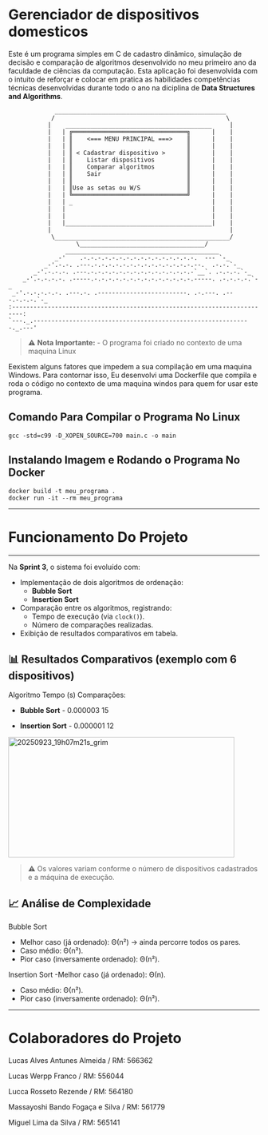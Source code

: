 # Gerenciador de dispositivos domesticos

Este é um programa simples em C de cadastro dinâmico, simulação de decisão e comparação de algoritmos desenvolvido no meu primeiro ano da faculdade de ciências da computação. Esta aplicação foi desenvolvida com o intuito de reforçar e colocar em pratica as habilidades competências técnicas desenvolvidas durante todo o ano na diciplina de **Data Structures and Algorithms**.

```
             ________________________________________________
            /                                                \
           |    _________________________________________     |
           |   | ╔════════════════════════════════╗      |    |
           |   | ║    <=== MENU PRINCIPAL ===>    ║      |    |
           |   | ║                                ║      |    |
           |   | ║ < Cadastrar dispositivo >      ║      |    |
           |   | ║    Listar dispositivos         ║      |    |
           |   | ║    Comparar algoritmos         ║      |    |
           |   | ║    Sair                        ║      |    |
           |   | ║                                ║      |    |
           |   | ║Use as setas ou W/S             ║      |    |
           |   | ╚════════════════════════════════╝      |    |
           |   | _                                       |    |
           |   |                                         |    |
           |   |                                         |    |
           |   |_________________________________________|    |
           |                                                  |
            \_________________________________________________/
                   \___________________________________/
                ___________________________________________
             _-'    .-.-.-.-.-.-.-.-.-.-.-.-.-.-.-.-.  --- `-_
          _-'.-.-. .---.-.-.-.-.-.-.-.-.-.-.-.-.-.-.--.  .-.-.`-_
       _-'.-.-.-. .---.-.-.-.-.-.-.-.-.-.-.-.-.-.-.-`__`. .-.-.-.`-_
    _-'.-.-.-.-. .-----.-.-.-.-.-.-.-.-.-.-.-.-.-.-.-----. .-.-.-.-.`-_
 _-'.-.-.-.-.-. .---.-. .-------------------------. .-.---. .---.-.-.-.`-_
:-------------------------------------------------------------------------:
`---._.-------------------------------------------------------------._.---'
```

> ⚠️ **Nota Importante:** - O programa foi criado no contexto de uma maquina Linux 

Eexistem alguns fatores que impedem a sua compilação em uma maquina Windows. Para contornar isso, Eu desenvolvi uma Dockerfile que compila e roda o código no contexto de uma maquina windos para quem for usar este programa.

## Comando Para Compilar o Programa No Linux

```
gcc -std=c99 -D_XOPEN_SOURCE=700 main.c -o main
```

## Instalando Imagem e Rodando o Programa No Docker

```
docker build -t meu_programa .
docker run -it --rm meu_programa
```

---

# Funcionamento Do Projeto



---

Na **Sprint 3**, o sistema foi evoluído com:
- Implementação de dois algoritmos de ordenação:
  - **Bubble Sort**
  - **Insertion Sort**
- Comparação entre os algoritmos, registrando:
  - Tempo de execução (via `clock()`).
  - Número de comparações realizadas.
- Exibição de resultados comparativos em tabela.

## 📊 Resultados Comparativos (exemplo com 6 dispositivos)
Algoritmo	Tempo (s)	Comparações:

- **Bubble Sort**	- 0.000003	15

- **Insertion Sort** -	0.000001	12

<img width="453" height="241" alt="20250923_19h07m21s_grim" src="https://github.com/user-attachments/assets/06f7ea29-20d7-4e42-87a5-acd66c11256d" />

> ⚠️ Os valores variam conforme o número de dispositivos cadastrados e a máquina de execução.

## 📈 Análise de Complexidade
Bubble Sort

- Melhor caso (já ordenado): Θ(n²) → ainda percorre todos os pares.
- Caso médio: Θ(n²).
- Pior caso (inversamente ordenado): Θ(n²).

Insertion Sort
-Melhor caso (já ordenado): Θ(n).
- Caso médio: Θ(n²).
- Pior caso (inversamente ordenado): Θ(n²).

---

# Colaboradores do Projeto

  Lucas Alves Antunes Almeida / RM: 566362 

  Lucas Werpp Franco / RM: 556044 

  Lucca Rosseto Rezende / RM: 564180 

  Massayoshi Bando Fogaça e Silva / RM: 561779 

  Miguel Lima da Silva / RM: 565141
